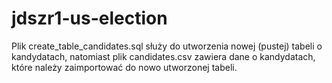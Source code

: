 # jdszr1-us-election
Plik create_table_candidates.sql służy do utworzenia nowej (pustej) tabeli o kandydatach, natomiast plik candidates.csv zawiera dane o kandydatach, które należy zaimportować do nowo utworzonej tabeli.
